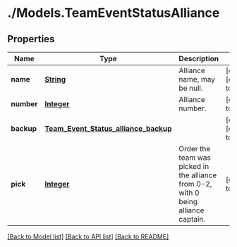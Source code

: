 # ./Models.TeamEventStatusAlliance
## Properties

Name | Type | Description | Notes
------------ | ------------- | ------------- | -------------
**name** | [**String**](string.md) | Alliance name, may be null. | [optional] [default to null]
**number** | [**Integer**](integer.md) | Alliance number. | [default to null]
**backup** | [**Team_Event_Status_alliance_backup**](Team_Event_Status_alliance_backup.md) |  | [optional] [default to null]
**pick** | [**Integer**](integer.md) | Order the team was picked in the alliance from 0-2, with 0 being alliance captain. | [default to null]

[[Back to Model list]](../README.md#documentation-for-models) [[Back to API list]](../README.md#documentation-for-api-endpoints) [[Back to README]](../README.md)

